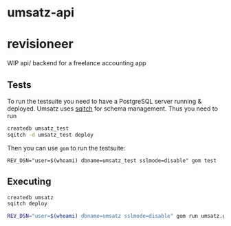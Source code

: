 # umsatz-api

# revisioneer

WIP api/ backend for a freelance accounting app

## Tests

To run the testsuite you need to have a PostgreSQL server running & deployed.
Umsatz uses [sqitch][1] for schema management. Thus you need to run

``` bash
createdb umsatz_test
sqitch -d umsatz_test deploy
```

Then you can use `gom` to run the testsuite:

```
REV_DSN="user=$(whoami) dbname=umsatz_test sslmode=disable" gom test
```

## Executing

``` bash
createdb umsatz
sqitch deploy

REV_DSN="user=$(whoami) dbname=umsatz sslmode=disable" gom run umsatz.go
```

[1]:https://github.com/theory/sqitch
